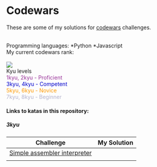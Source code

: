 # Codewars

These are some of my solutions for <a href="http://www.codewars.com">codewars</a> challenges.

<br>
Programming languages:
*Python
*Javascript

<br>
My current codewars rank:
<br>
<br>
<img src="https://www.codewars.com/users/lumega/badges/large">

<br>
Kyu levels

<br>
<font color=#993399>1kyu, 2kyu - Proficient</font>
<br>
<font color=#0000cc>3kyu, 4kyu - Competent</font>
<br>
<font color=#ff9900>5kyu, 6kyu - Novice</font>
<br>
<font color=#b3b3cc>7kyu, 8kyu - Beginner</font>
<br>

<b><h4>Links to katas in this repository:</h4></b>
<b><h5>3kyu</h5></b>


| Challenge  | My Solution |
| ------------- | ------------- |
| <a href="https://www.codewars.com/kata/58e24788e24ddee28e000053">Simple assembler interpreter
</a>  |   |
